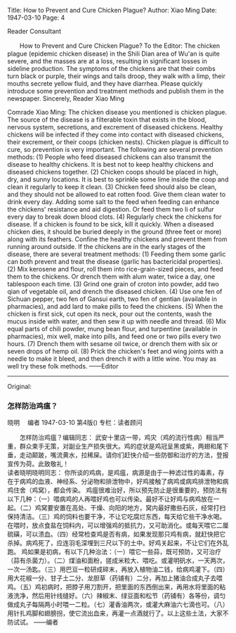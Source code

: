 Title: How to Prevent and Cure Chicken Plague?
Author: Xiao Ming
Date: 1947-03-10
Page: 4

Reader Consultant

　　How to Prevent and Cure Chicken Plague?
To the Editor:
    The chicken plague (epidemic chicken disease) in the Shili Dian area of Wu'an is quite severe, and the masses are at a loss, resulting in significant losses in sideline production. The symptoms of the chickens are that their combs turn black or purple, their wings and tails droop, they walk with a limp, their mouths secrete yellow fluid, and they have diarrhea. Please quickly introduce some prevention and treatment methods and publish them in the newspaper. Sincerely,
               Reader Xiao Ming

Comrade Xiao Ming:
    The chicken disease you mentioned is chicken plague. The source of the disease is a filterable toxin that exists in the blood, nervous system, secretions, and excrement of diseased chickens. Healthy chickens will be infected if they come into contact with diseased chickens, their excrement, or their coops (chicken nests).
    Chicken plague is difficult to cure, so prevention is very important. The following are several prevention methods: (1) People who feed diseased chickens can also transmit the disease to healthy chickens. It is best not to keep healthy chickens and diseased chickens together. (2) Chicken coops should be placed in high, dry, and sunny locations. It is best to sprinkle some lime inside the coop and clean it regularly to keep it clean. (3) Chicken feed should also be clean, and they should not be allowed to eat rotten food. Give them clean water to drink every day. Adding some salt to the feed when feeding can enhance the chickens' resistance and aid digestion. Or feed them two li of sulfur every day to break down blood clots. (4) Regularly check the chickens for disease. If a chicken is found to be sick, kill it quickly. When a diseased chicken dies, it should be buried deeply in the ground (three feet or more) along with its feathers. Confine the healthy chickens and prevent them from running around outside.
    If the chickens are in the early stages of the disease, there are several treatment methods: (1) Feeding them some garlic can both prevent and treat the disease (garlic has bactericidal properties). (2) Mix kerosene and flour, roll them into rice-grain-sized pieces, and feed them to the chickens. Or drench them with alum water, twice a day, one tablespoon each time. (3) Grind one grain of croton into powder, add two qian of vegetable oil, and drench the diseased chicken. (4) Use one fen of Sichuan pepper, two fen of Gansui earth, two fen of gentian (available in pharmacies), and add lard to make pills to feed the chickens. (5) When the chicken is first sick, cut open its neck, pour out the contents, wash the mucus inside with water, and then sew it up with needle and thread. (6) Mix equal parts of chili powder, mung bean flour, and turpentine (available in pharmacies), mix well, make into pills, and feed one or two pills every two hours. (7) Drench them with sesame oil twice, or drench them with six or seven drops of hemp oil. (8) Prick the chicken's feet and wing joints with a needle to make it bleed, and then drench it with a little wine. You may as well try these folk methods.
                                                ——Editor



<hr /> 

Original: 


### 怎样防治鸡瘟？
晓明 　编者
1947-03-10
第4版()
专栏：读者顾问

　　怎样防治鸡瘟？编辑同志：
    武安十里店一带，鸡灾（鸡的流行性病）相当严重，群众束手无策，对副业生产损失很大。鸡的症状是鸡冠呈黑或紫，两翅和尾下垂，走动颠跛，嘴流黄水，拉稀屎。请你们赶快介绍一些防御和治疗的方法，登报宣传为荷。此致敬礼！                                       
               读者晓明晓明同志：
    你所谈的鸡病，是鸡瘟，病源是由于一种滤过性的毒素，存在于病鸡的血液、神经系、分泌物和排泄物中，好鸡接触了病鸡或病鸡排泄物和病鸡住舍（鸡窝），都会传染。
    鸡瘟很难治好，所以预先防止是很重要的，预防法有以下几种：（一）喂病鸡的人再喂好鸡也可以传染。最好不让好鸡与病鸡放在一起。（二）鸡窝要安置在高处、干燥、向阳的地方，窝内最好撒些石灰，经常打扫保持清洁。（三）鸡的饲料也要干净，不让它吃腐烂东西，每天给它些干净水喝。在喂时，放点食盐在饲料内，可以增强鸡的抵抗力，又可助消化。或每天喂它二厘硫磺，可以溃血。（四）经常检查鸡是否有病，如果发现那只鸡有病，就赶快把它杀掉。病鸡死了，应连羽毛深埋到三尺以下的土中。好鸡关起来，不让它们在外乱跑。
    鸡如果是初病，有以下几种治法：（一）喂它一些蒜，既可预防，又可治疗（蒜有杀菌力）。（二）煤油和面粉，搓成米粒大、喂吃。或灌明矾水，一天两次，一次一汤匙。（三）用巴豆一粒研成碎末，再放入植物油二钱，给病鸡灌下。（四）用大花椒一分、甘子土二分、龙胆草（药铺有）二分，再加上猪油合成丸子去喂鸡。（五）鸡初病时，把脖子用刀割开，把里面的东西倒出来，再用水将里面的粘液洗净，然后用针线缝好。（六）辣椒末、绿豆面和松节（药铺有）各等份，调匀做成丸子每隔两小时喂一二粒。（七）灌香油两次，或灌大麻油六七滴也可。（八）用针扎鸡脚和翅膀拐，使它流出血来，再灌一点酒就行了。以上这些土法，大家不防试试。
                                                ——编者
